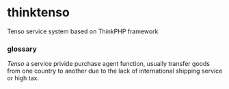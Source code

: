 # thinktenso
Tenso service system based on ThinkPHP framework

### glossary
*Tenso*
a service privide purchase agent function, usually transfer goods from 
one country to another due to the lack of international shipping service or 
high tax.
